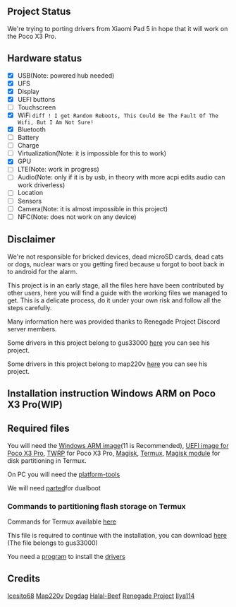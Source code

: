 ## Project Status

We're trying to porting drivers from Xiaomi Pad 5 in hope that it will work on the Poco X3 Pro.

## Hardware status
- [x] USB(Note: powered hub needed)
- [x] UFS
- [x] Display
- [x] UEFI buttons
- [ ] Touchscreen
- [x] WiFi ```diff
! I get Random Reboots, This Could Be The Fault Of The Wifi, But I Am Not Sure!```
- [x] Bluetooth
- [ ] Battery
- [ ] Charge
- [ ] Virtualization(Note: it is impossible for this to work)
- [x] GPU
- [ ] LTE(Note: work in progress)
- [ ] Audio(Note: only if it is by usb, in theory with more acpi edits audio can work driverless)
- [ ] Location
- [ ] Sensors
- [ ] Camera(Note: it is almost impossible in this project)
- [ ] NFC(Note: does not work on any device)

## Disclaimer

We're not responsible for bricked devices, dead microSD cards, dead cats or dogs, nuclear wars or you getting fired because u forgot to boot back in to android for the alarm.

This project is in an early stage, all the files here have been contributed by other users, here you will find a guide with the working files we managed to get. This is a delicate process, do it under your own risk and follow all the steps carefully.


Many information here was provided thanks to Renegade Project Discord server members.

Some drivers in this project belong to gus33000 [here](https://github.com/WOA-Project/SurfaceDuo-Drivers) you can see his project.

Some drivers in this project belong to map220v [here](https://github.com/map220v/MiPad5-Drivers) you can see his project.

## Installation instruction Windows ARM on Poco X3 Pro(WIP)

## Required files

You will need the [Windows ARM image](https://uupdump.net/)(11 is Recommended), [UEFI image for Poco X3 Pro](https://github.com/Icesito68/Port-Windows-11-Poco-X3-pro/tree/main/Uefi), [TWRP](https://twrp.me/xiaomi/xiaomipocox3pro.html) for Poco X3 Pro, [Magisk](https://github.com/topjohnwu/Magisk), [Termux](https://f-droid.org/en/packages/com.termux/), [Magisk module](https://github.com/evdenis/disk) for disk partitioning in Termux.

On PC you will need the [platform-tools](https://developer.android.com/studio/releases/platform-tools)

We will need [parted](https://drive.google.com/file/d/1e8kDC2fylkvJuHimlViHOuHyk8xljr6p/view)for dualboot

### Commands to partitioning flash storage on Termux

Commands for Termux available [here](https://github.com/Icesito68/Port-Windows-11-Poco-X3-pro/tree/main/commands/termux)

This file is required to continue with the installation, you can download [here](https://www.mediafire.com/file/bvibrl34nawl2wg/msc.sh/file) (The file belongs to gus33000)

You need a [program](https://github.com/WOA-Project/DriverUpdater/releases/) to install the [drivers](https://github.com/halal-beef/Vayu-Drivers)

## Credits

[Icesito68](https://github.com/Icesito68)
[Map220v](https://github.com/map220v)
[Degdag](https://github.com/degdag)
[Halal-Beef](https://github.com/halal-beef)
[Renegade Project](https://github.com/edk2-porting)
[Ilya114](https://github.com/wormstest)
